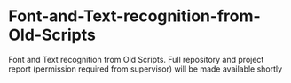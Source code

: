 # Font-and-Text-recognition-from-Old-Scripts
Font and Text recognition from Old Scripts. Full repository and project report (permission required from supervisor) will be made available shortly
